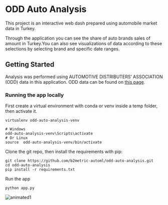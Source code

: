 # ODD Auto Analysis
This project is an interactive web dash prepared using automobile market data in Turkey.

Through the application you can see the share of auto brands sales of amount in Turkey.You can also see visualizations of data according to these selections by selecting brand and specific date ranges.

## Getting Started

Analysis was performed using AUTOMOTIVE DISTRIBUTERS’ ASSOCIATION (ODD) data in this application. ODD data can be found on [this page](http://www.odd.org.tr/web_2837_1/neuralnetwork.aspx?type=36).

### Running the app locally

First create a virtual environment with conda or venv inside a temp folder, then activate it.

```
virtualenv odd-auto-analysis-venv

# Windows
odd-auto-analysis-venv\Scripts\activate
# Or Linux
source  odd-auto-analysis-venv/bin/activate
```

Clone the git repo, then install the requirements with pip:
```
git clone https://github.com/b2metric-automl/odd-auto-analysis.git
cd odd-auto-analysis
pip install -r requirements.txt
```
Run the app
```
python app.py
```
![animated1](odd-auto-b2metric.gif)

